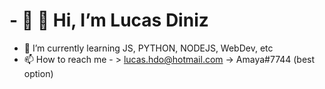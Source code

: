 # - 🗿 🍷 Hi, I’m Lucas Diniz
- 🌱 I’m currently learning JS, PYTHON, NODEJS, WebDev, etc
- 📫 How to reach me - > lucas.hdo@hotmail.com -> Amaya#7744 (best option)
